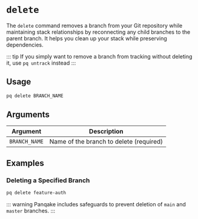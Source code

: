 # `delete`

The `delete` command removes a branch from your Git repository while maintaining stack relationships by reconnecting any child branches to the parent branch. It helps you clean up your stack while preserving dependencies.

::: tip
If you simply want to remove a branch from tracking without deleting it, use `pq untrack` instead
:::


## Usage

```bash
pq delete BRANCH_NAME
```

## Arguments

| Argument | Description |
|----------|-------------|
| `BRANCH_NAME` | Name of the branch to delete (required) |

## Examples

### Deleting a Specified Branch

```bash
pq delete feature-auth
```

::: warning
Panqake includes safeguards to prevent deletion of `main` and `master` branches.
:::

